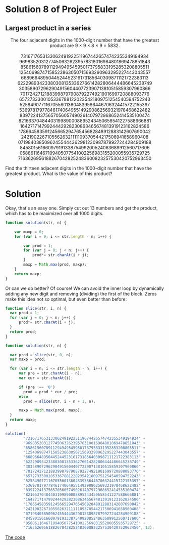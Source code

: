 # Solution 8 of Project Euler
## Largest product in a series

<p align="center">
The four adjacent digits in the 1000-digit number that have the greatest product are 9 × 9 × 8 × 9 = 5832.
<br /><br>
73167176531330624919225119674426574742355349194934
96983520312774506326239578318016984801869478851843
85861560789112949495459501737958331952853208805511
12540698747158523863050715693290963295227443043557
66896648950445244523161731856403098711121722383113
62229893423380308135336276614282806444486645238749
30358907296290491560440772390713810515859307960866
70172427121883998797908792274921901699720888093776
65727333001053367881220235421809751254540594752243
52584907711670556013604839586446706324415722155397
53697817977846174064955149290862569321978468622482
83972241375657056057490261407972968652414535100474
82166370484403199890008895243450658541227588666881
16427171479924442928230863465674813919123162824586
17866458359124566529476545682848912883142607690042
24219022671055626321111109370544217506941658960408
07198403850962455444362981230987879927244284909188
84580156166097919133875499200524063689912560717606
05886116467109405077541002256983155200055935729725
71636269561882670428252483600823257530420752963450
<br>

Find the thirteen adjacent digits in the 1000-digit number that have the greatest product. What is the value of this product?
</p>

# Solution

Okay, that's an easy one. Simply cut out 13 numbers and get the product, which has to be maximized over all 1000 digits.

```javascript
function solution(str, n) {

    var maxp = 0;
    for (var i = 0; i <= str.length - n; i++) {

        var prod = 1;
        for (var j = 0; j < n; j++) {
            prod*= str.charAt(i + j);
        }
        maxp = Math.max(prod, maxp);
    }
    return maxp;
}
```

Or can we do better? Of course! We can avoid the inner loop by dynamically adding any new digit and removing (dividing) the first of the block. Zeros make this idea not so optimal, but even better than before:

```javascript
function slice(str, i, n) {
  var prod = 1;
  for (var j = 0; j < n; j++) {
      prod*= str.charAt(i + j);
  }
  return prod;
}

function solution(str, n) {

  var prod = slice(str, 0, n);
  var maxp = prod;

  for (var i = n; i <= str.length - n; i++) {
      var pre = str.charAt(i - n);
      var cur = str.charAt(i);

      if (pre !== '0')
        prod = prod * cur / pre;
      else
        prod = slice(str, i - n + 1, n);

      maxp = Math.max(prod, maxp);
  }
  return maxp;
}

solution(
        "73167176531330624919225119674426574742355349194934" +
        "96983520312774506326239578318016984801869478851843" +
        "85861560789112949495459501737958331952853208805511" +
        "12540698747158523863050715693290963295227443043557" +
        "66896648950445244523161731856403098711121722383113" +
        "62229893423380308135336276614282806444486645238749" +
        "30358907296290491560440772390713810515859307960866" +
        "70172427121883998797908792274921901699720888093776" +
        "65727333001053367881220235421809751254540594752243" +
        "52584907711670556013604839586446706324415722155397" +
        "53697817977846174064955149290862569321978468622482" +
        "83972241375657056057490261407972968652414535100474" +
        "82166370484403199890008895243450658541227588666881" +
        "16427171479924442928230863465674813919123162824586" +
        "17866458359124566529476545682848912883142607690042" +
        "24219022671055626321111109370544217506941658960408" +
        "07198403850962455444362981230987879927244284909188" +
        "84580156166097919133875499200524063689912560717606" +
        "05886116467109405077541002256983155200055935729725" +
        "71636269561882670428252483600823257530420752963450", 13);
```


[The code](https://github.com/Skogrine/ProjectEuler/blob/main/Largest%20product%20in%20a%20series/main.js)
